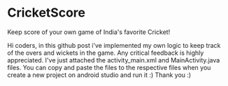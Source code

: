 # CricketScore
Keep score of your own game of India's favorite Cricket!

Hi coders, in this github post i've implemented my own logic to keep track of the overs and wickets in the game. Any critical feedback is highly appreciated.
I've just attached the activity_main.xml and MainActivity.java files.
You can copy and paste the files to the respective files when you create a new project on android studio and run it :)
Thank you :)
